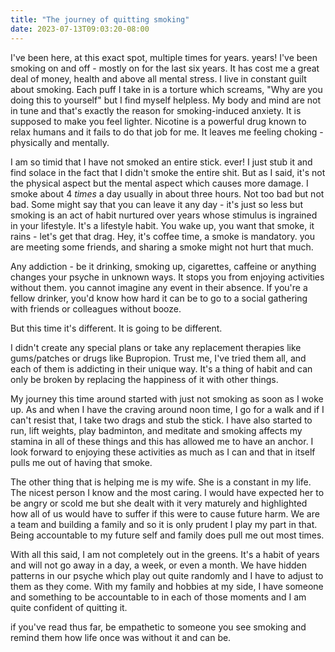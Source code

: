 ```yaml
---
title: "The journey of quitting smoking"
date: 2023-07-13T09:03:20-08:00
---
```


I've been here, at this exact spot, multiple times for years. years! I've been smoking on and off - mostly on for the last six years. It has cost me a great deal of money, health and above all mental stress. I live in constant guilt about smoking. Each puff I take in is a torture which screams, "Why are you doing this to yourself" but I find myself helpless. My body and mind are not in tune and that's exactly the reason for smoking-induced anxiety. It is supposed to make you feel lighter. Nicotine is a powerful drug known to relax humans and it fails to do that job for me. It leaves me feeling choking - physically and mentally.

I am so timid that I have not smoked an entire stick. ever! I just stub it and find solace in the fact that I didn't smoke the entire shit. But as I said, it's not the physical aspect but the mental aspect which causes more damage. I smoke about 4 *times* a day usually in about three hours. Not too bad but not bad. Some might say that you can leave it any day - it's just so less but smoking is an act of habit nurtured over years whose stimulus is ingrained in your lifestyle. It's a lifestyle habit. You wake up, you want that smoke, it rains - let's get that drag. Hey, it's coffee time, a smoke is mandatory. you are meeting some friends, and sharing a smoke might not hurt that much.

Any addiction - be it drinking, smoking up, cigarettes, caffeine or anything changes your psyche in unknown ways. It stops you from enjoying activities without them. you cannot imagine any event in their absence. If you're a fellow drinker, you'd know how hard it can be to go to a social gathering with friends or colleagues without booze.

But this time it's different. It is going to be different.

I didn't create any special plans or take any replacement therapies like gums/patches or drugs like Bupropion. Trust me, I've tried them all, and each of them is addicting in their unique way. It's a thing of habit and can only be broken by replacing the happiness of it with other things.

My journey this time around started with just not smoking as soon as I woke up. As and when I have the craving around noon time, I go for a walk and if I can't resist that, I take two drags and stub the stick. I have also started to run, lift weights, play badminton, and meditate and smoking affects my stamina in all of these things and this has allowed me to have an anchor. I look forward to enjoying these activities as much as I can and that in itself pulls me out of having that smoke.

The other thing that is helping me is my wife. She is a constant in my life. The nicest person I know and the most caring. I would have expected her to be angry or scold me but she dealt with it very maturely and highlighted how all of us would have to suffer if this were to cause future harm. We are a team and building a family and so it is only prudent I play my part in that. Being accountable to my future self and family does pull me out most times.

With all this said, I am not completely out in the greens. It's a habit of years and will not go away in a day, a week, or even a month. We have hidden patterns in our psyche which play out quite randomly and I have to adjust to them as they come. With my family and hobbies at my side, I have someone and something to be accountable to in each of those moments and I am quite confident of quitting it.

if you've read thus far, be empathetic to someone you see smoking and remind them how life once was without it and can be.
